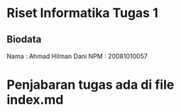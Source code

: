 # Riset Informatika Tugas 1
## Biodata
Nama : Ahmad Hilman Dani
NPM : 20081010057

# Penjabaran tugas ada di file index.md
